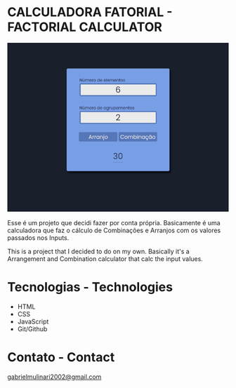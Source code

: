 # CALCULADORA FATORIAL - FACTORIAL CALCULATOR

![preview](./.github/preview.png)

Esse é um projeto que decidi fazer por conta própria. Basicamente é uma calculadora
que faz o cálculo de Combinações e Arranjos com os valores passados nos Inputs.

This is a project that I decided to do on my own. Basically it's a Arrangement and Combination calculator that calc the input values.

# Tecnologias - Technologies

- HTML
- CSS
- JavaScript
- Git/Github

# Contato - Contact

gabrielmulinari2002@gmail.com